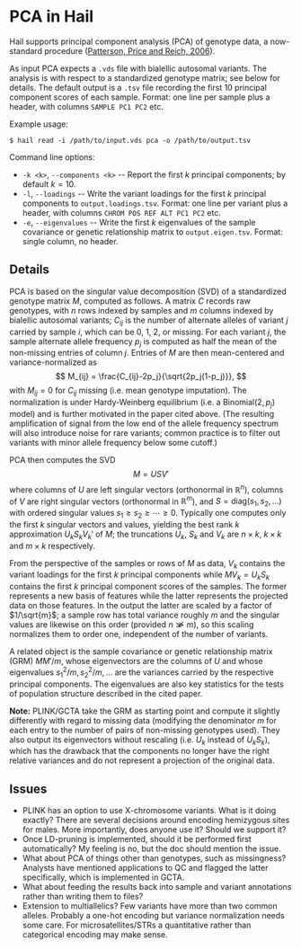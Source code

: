 # PCA in Hail

Hail supports principal component analysis (PCA) of genotype data, a now-standard procedure ([Patterson, Price and Reich, 2006](http://journals.plos.org/plosgenetics/article?id=10.1371/journal.pgen.0020190)).

As input PCA expects a `.vds` file with bialellic autosomal variants. The analysis is with respect to a standardized genotype matrix; see below for details. The default output is a `.tsv` file recording the first 10 principal component scores of each sample. Format: one line per sample plus a header, with columns `SAMPLE PC1 PC2` etc.

Example usage:
```
$ hail read -i /path/to/input.vds pca -o /path/to/output.tsv
```

Command line options:
 - `-k <k>`, `--components <k>` -- Report the first $k$ principal components; by default $k = 10$.
 - `-l`, `--loadings` -- Write the variant loadings for the first $k$ principal components to `output.loadings.tsv`. Format: one line per variant plus a header, with columns `CHROM POS REF ALT PC1 PC2` etc.
 - `-e`, `--eigenvalues` -- Write the first $k$ eigenvalues of the sample covariance or genetic relationship matrix to `output.eigen.tsv`. Format: single column, no header.


## Details

PCA is based on the singular value decomposition (SVD) of a standardized genotype matrix $M$, computed as follows. A matrix $C$ records raw genotypes, with $n$ rows indexed by samples and $m$ columns indexed by bialellic autosomal variants; $C_{ij}$ is the number of alternate alleles of variant $j$ carried by sample $i$, which can be 0, 1, 2, or missing. For each variant $j$, the sample alternate allele frequency $p_j$ is computed as half the mean of the non-missing entries of column $j$. Entries of $M$ are then mean-centered and variance-normalized as
$$
M_{ij} = \frac{C_{ij}-2p_j}{\sqrt{2p_j(1-p_j)}},
$$
with $M_{ij} = 0$ for $C_{ij}$ missing (i.e. mean genotype imputation). The normalization is under Hardy-Weinberg equilibrium (i.e. a $\mathrm{Binomial}(2, p_j)$ model) and is further motivated in the paper cited above. (The resulting amplification of signal from the low end of the allele frequency spectrum will also introduce noise for rare variants; common practice is to filter out variants with minor allele frequency below some cutoff.)

PCA then computes the SVD
$$
M = USV'
$$
where columns of $U$ are left singular vectors (orthonormal in $\mathbb{R}^n$), columns of $V$ are right singular vectors (orthonormal in $\mathbb{R}^m$), and $S=\mathrm{diag}(s_1, s_2, \ldots)$ with ordered singular values $s_1 \ge s_2 \ge \cdots \ge 0$. Typically one computes only the first $k$ singular vectors and values, yielding the best rank $k$ approximation $U_k S_k V_k'$ of $M$; the truncations $U_k$, $S_k$ and $V_k$ are $n\times k$, $k\times k$ and $m\times k$ respectively.

From the perspective of the samples or rows of $M$ as data, $V_k$ contains the variant loadings for the first $k$ principal components while $MV_k = U_k S_k$ contains the first $k$ principal component scores of the samples. The former represents a new basis of features while the latter represents the projected data on those features. In the output the latter are scaled by a factor of $1/\sqrt{m}$; a sample row has total variance roughly $m$ and the singular values are likewise on this order (provided $n\not\gg m$), so this scaling normalizes them to order one, independent of the number of variants.

A related object is the sample covariance or genetic relationship matrix (GRM) $MM'/m$, whose eigenvectors are the columns of $U$ and whose eigenvalues $s_1^2/m, s_2^2/m, \ldots$ are the variances carried by the respective principal components. The eigenvalues are also key statistics for the tests of population structure described in the cited paper.

**Note:** PLINK/GCTA take the GRM as starting point and compute it slightly differently with regard to missing data (modifying the denominator $m$ for each entry to the number of pairs of non-missing genotypes used). They also output its eigenvectors without rescaling (i.e. $U_k$ instead of $U_k S_k$), which has the drawback that the components no longer have the right relative variances and do not represent a projection of the original data.

## Issues
 - PLINK has an option to use X-chromosome variants. What is it doing exactly? There are several decisions around encoding hemizygous sites for males. More importantly, does anyone use it? Should we support it?
 - Once LD-pruning is implemented, should it be performed first automatically? My feeling is no, but the doc should mention the issue.
 - What about PCA of things other than genotypes, such as missingness? Analysts have mentioned applications to QC and flagged the latter specifically, which is implemented in GCTA.
 - What about feeding the results back into sample and variant annotations rather than writing them to files?
 - Extension to multiallelics? Few variants have more than two common alleles. Probably a one-hot encoding but variance normalization needs some care. For microsatellites/STRs a quantitative rather than categorical encoding may make sense.
